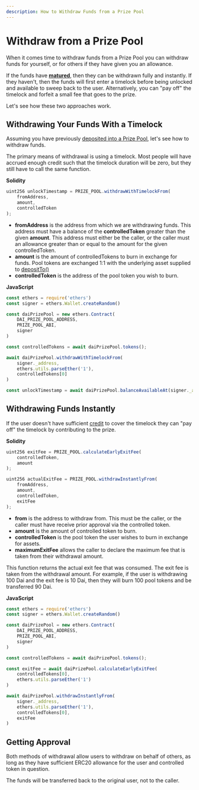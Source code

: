 ```yaml
---
description: How to Withdraw Funds from a Prize Pool
---
```


# Withdraw from a Prize Pool

When it comes time to withdraw funds from a Prize Pool you can withdraw funds for yourself, or for others if they have given you an allowance.

If the funds have [**matured**](https://docs.pooltogether.com/protocol/fairness#credit), then they can be withdrawn fully and instantly.  If they haven't, then the funds will first enter a timelock before being unlocked and available to sweep back to the user.  Alternatively, you can "pay off" the timelock and forfeit a small fee that goes to the prize.

Let's see how these two approaches work.

## Withdrawing Your Funds With a Timelock

Assuming you have previously [deposited into a Prize Pool](buying-tickets.md), let's see how to withdraw funds.

The primary means of withdrawal is using a timelock.  Most people will have accrued enough credit such that the timelock duration will be zero, but they still have to call the same function.

**Solidity**

```javascript
uint256 unlockTimestamp = PRIZE_POOL.withdrawWithTimelockFrom(
    fromAddress,
    amount,
    controlledToken
);
```

* **fromAddress** is the address from which we are withdrawing funds.  This address must have a balance of the **controlledToken** greater than the given **amount**.  This address must either be the caller, or the caller must an allowance greater than or equal to the amount for the given controlledToken. 
* **amount** is the amount of controlledTokens to burn in exchange for funds.  Pool tokens are exchanged 1:1 with the underlying asset supplied to [depositTo\(\)](buying-tickets.md)
* **controlledToken** is the address of the pool token you wish to burn.

**JavaScript**

```javascript
const ethers = require('ethers')
const signer = ethers.Wallet.createRandom()

const daiPrizePool = new ethers.Contract(
    DAI_PRIZE_POOL_ADDRESS,
    PRIZE_POOL_ABI,
    signer
)

const controlledTokens = await daiPrizePool.tokens();

await daiPrizePool.withdrawWithTimelockFrom(
    signer._address, 
    ethers.utils.parseEther('1'),
    controlledTokens[0]
)

const unlockTimestamp = await daiPrizePool.balanceAvailableAt(signer._address)   
```

## Withdrawing Funds Instantly

If the user doesn't have sufficient [credit](../protocol/prize-pool/fairness.md#credit) to cover the timelock they can "pay off" the timelock by contributing to the prize.

**Solidity**

```javascript
uint256 exitFee = PRIZE_POOL.calculateEarlyExitFee(
    controlledToken,
    amount
);

uint256 actualExitFee = PRIZE_POOL.withdrawInstantlyFrom(
    fromAddress,
    amount,
    controlledToken,
    exitFee
);
```

* **from** is the address to withdraw from.  This must be the caller, or the caller must have receive prior approval via the controlled token.
* **amount** is the amount of controlled token to burn.
* **controlledToken** is the pool token the user wishes to burn in exchange for assets.
* **maximumExitFee** allows the caller to declare the maximum fee that is taken from their withdrawal amount.

This function returns the actual exit fee that was consumed.  The exit fee is taken from the withdrawal amount.  For example, if the user is withdrawing 100 Dai and the exit fee is 10 Dai, then they will burn 100 pool tokens and be transferred 90 Dai.

**JavaScript**

```javascript
const ethers = require('ethers')
const signer = ethers.Wallet.createRandom()

const daiPrizePool = new ethers.Contract(
    DAI_PRIZE_POOL_ADDRESS,
    PRIZE_POOL_ABI,
    signer
)

const controlledTokens = await daiPrizePool.tokens();

const exitFee = await daiPrizePool.calculateEarlyExitFee(
    controlledTokens[0],
    ethers.utils.parseEther('1')
)

await daiPrizePool.withdrawInstantlyFrom(
    signer._address, 
    ethers.utils.parseEther('1'),
    controlledTokens[0],
    exitFee
)

```

## Getting Approval

Both methods of withdrawal allow users to withdraw on behalf of others, as long as they have sufficient ERC20 allowance for the user and controlled token in question.

The funds will be transferred back to the original user, not to the caller.

